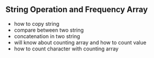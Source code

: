 ## String Operation and Frequency Array

- how to copy string
- compare between two string
- concatenation in two string
- will know about counting array and how to count value
- how to count character with counting array
